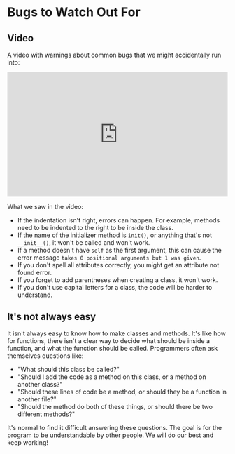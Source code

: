 # Bugs to Watch Out For

## Video

A video with warnings about common bugs that we might accidentally run into:


<div style="position: relative; margin-top:1em; padding-bottom: 56.25%; height: 0;"><iframe src="https://www.youtube.com/embed/3OWb-DYTBww?rel=0" title="" frameborder="0" allow="accelerometer; autoplay; clipboard-write; encrypted-media; gyroscope; picture-in-picture" allowfullscreen style="position: absolute; top: 0; left: 0; width: 100%; height: 100%;"></iframe></div>

What we saw in the video:

* If the indentation isn't right,  errors can happen. For example, methods need to be indented to the right to be inside the class.
* If the name of the initializer method is `init()`, or anything that's not `__init__()`, it won't be called and won't work.
* If a method doesn't have `self` as the first argument, this can cause the error message `takes 0 positional arguments but 1 was given`.
* If you don't spell all attributes correctly, you might get an attribute not found error.
* If you forget to add parentheses when creating a class, it won't work.
* If you don't use capital letters for a class, the code will be harder to understand.

## It's not always easy

It isn't always easy to know how to make classes and methods. It's like how for functions, there isn't a clear way to decide what should be inside a function, and what the function should be called. Programmers often ask themselves questions like:

* "What should this class be called?"
* "Should I add the code as a method on this class, or a method on another class?"
* "Should these lines of code be a method, or should they be a function in another file?"
* "Should the method do both of these things, or should there be two different methods?" 

It's normal to find it difficult answering these questions. The goal is for the program to be understandable by other people. We will do our best and keep working!
